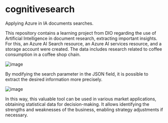 # cognitivesearch
Applying Azure in IA documents searches. 


This repository contains a learning project from DIO regarding the use of Artificial Intelligence in document research, extracting important insights. For this, an Azure AI Search resource, an Azure AI services resource, and a storage account were created. The data includes research related to coffee consumption in a coffee shop chain.

![image](https://github.com/user-attachments/assets/ccbe4b41-f3ef-42e9-b22f-e612628799fd)

By modifying the search parameter in the JSON field, it is possible to extract the desired information more precisely.

![image](https://github.com/user-attachments/assets/deb544ff-8159-4cba-9ae9-6f81e7582dee)

In this way, this valuable tool can be used in various market applications, obtaining statistical data for decision-making. It allows identifying the strengths and weaknesses of the business, enabling strategy adjustments if necessary.

